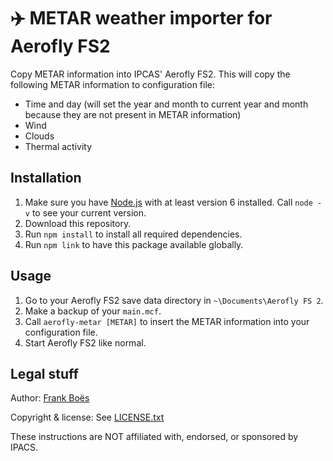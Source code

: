 ✈️ METAR weather importer for Aerofly FS2
==========================================

Copy METAR information into IPCAS' Aerofly FS2. This will copy the following METAR information to configuration file:

* Time and day (will set the year and month to current year and month because they are not present in METAR information)
* Wind
* Clouds
* Thermal activity

Installation
------------

1. Make sure you have [Node.js](https://nodejs.org/) with at least version 6 installed. Call `node -v` to see your current version.
1. Download this repository.
1. Run `npm install` to install all required dependencies.
1. Run `npm link` to have this package available globally.

Usage
-----

1. Go to your Aerofly FS2 save data directory in `~\Documents\Aerofly FS 2`.
1. Make a backup of your `main.mcf`.
1. Call `aerofly-metar [METAR]` to insert the METAR information into your configuration file.
1. Start Aerofly FS2 like normal.

Legal stuff
-----------

Author: [Frank Boës](http://3960.org)

Copyright & license: See [LICENSE.txt](LICENSE.txt)

These instructions are NOT affiliated with, endorsed, or sponsored by IPACS.
